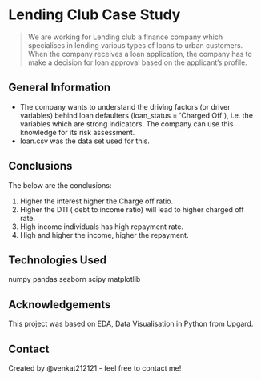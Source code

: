 # Lending Club Case Study
> We are working for Lending club a finance company which specialises in lending various types of loans to urban customers. When the company receives a loan application, the company has to make a decision for loan approval based on  the applicant’s profile.


## General Information
- The company wants to understand the driving factors (or driver variables) behind loan defaulters (loan_status = 'Charged Off'), i.e. the variables which are strong indicators. The company can use this knowledge for its risk assessment.
- loan.csv was the data set used for this.


## Conclusions
The below are the conclusions:
1. Higher the interest higher the Charge off ratio.
2. Higher the DTI ( debt to income ratio) will lead to higher charged off rate.
3. High income individuals has high repayment rate.
4. High and higher the income, higher the repayment.


## Technologies Used
numpy
pandas
seaborn
scipy
matplotlib


## Acknowledgements
This project was based on EDA, Data Visualisation in Python from Upgard.

## Contact
Created by @venkat212121 - feel free to contact me!
